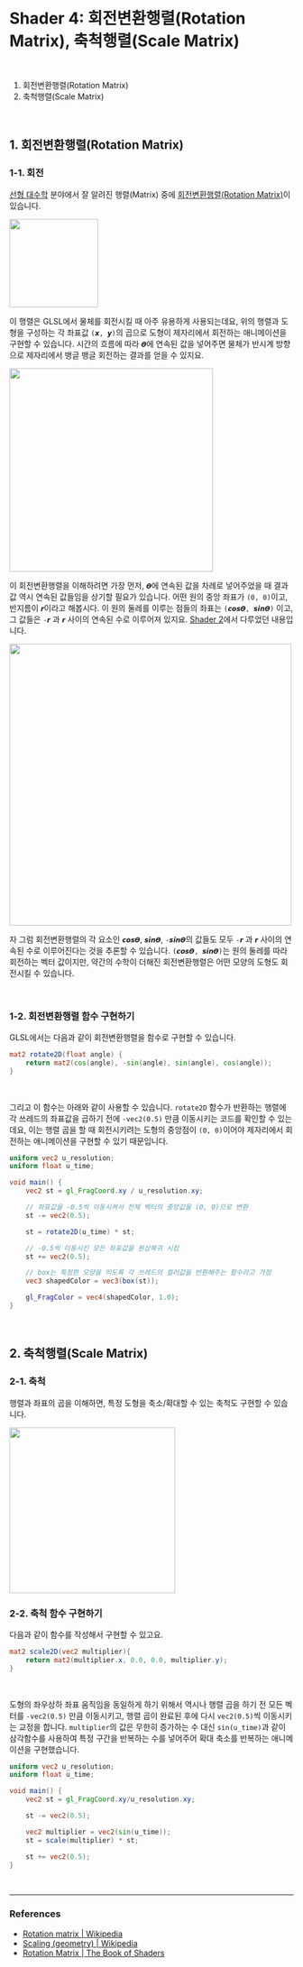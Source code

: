 # Shader 4: 회전변환행렬(Rotation Matrix), 축척행렬(Scale Matrix)

<br>

1. 회전변환행렬(Rotation Matrix)
2. 축척행렬(Scale Matrix)

<br>

## 1. 회전변환행렬(Rotation Matrix)

### 1-1. 회전

[선형 대수학](https://ko.wikipedia.org/wiki/%EC%84%A0%ED%98%95%EB%8C%80%EC%88%98%ED%95%99) 분야에서 잘 알려진 행렬(Matrix) 중에 [회전변환행렬(Rotation Matrix)](https://ko.wikipedia.org/wiki/%ED%9A%8C%EC%A0%84%EB%B3%80%ED%99%98%ED%96%89%EB%A0%AC)이 있습니다.

<img src="https://wikimedia.org/api/rest_v1/media/math/render/svg/d4a02e6b5990244f4427309f6732239b9633d62d" width="157" />

<br>

이 행렬은 GLSL에서 물체를 회전시킬 때 아주 유용하게 사용되는데요, 위의 행렬과 도형을 구성하는 각 좌표값 `(𝙭, 𝙮)`의 곱으로 도형이 제자리에서 회전하는 애니메이션을 구현할 수 있습니다. 시간의 흐름에 따라 `𝜭`에 연속된 값을 넣어주면 물체가 반시계 방향으로 제자리에서 뱅글 뱅글 회전하는 결과를 얻을 수 있지요.

<img src="https://wikimedia.org/api/rest_v1/media/math/render/svg/e02da33f45679713d15de997449a76df48efb282" width="361" />

<br>

이 회전변환행렬을 이해하려면 가장 먼저, `𝜭`에 연속된 값을 차례로 넣어주었을 때 결과값 역시 연속된 값들임을 상기할 필요가 있습니다. 어떤 원의 중앙 좌표가 `(0, 0)`이고, 반지름이 `𝙧`이라고 해봅시다. 이 원의 둘레를 이루는 점들의 좌표는 `(𝙘𝙤𝙨𝜭, 𝙨𝙞𝙣𝜭)` 이고, 그 값들은 `-𝙧` 과 `𝙧` 사이의 연속된 수로 이루어져 있지요. [Shader 2](./shader2.md)에서 다루었던 내용입니다.

<img src="https://thebookofshaders.com/05/sincos.gif" width="500" />

<br>

자 그럼 회전변환행렬의 각 요소인 `𝙘𝙤𝙨𝜭`, `𝙨𝙞𝙣𝜭`, `-𝙨𝙞𝙣𝜭`의 값들도 모두 `-𝙧` 과 `𝙧` 사이의 연속된 수로 이루어진다는 것을 추론할 수 있습니다. `(𝙘𝙤𝙨𝜭, 𝙨𝙞𝙣𝜭)`는 원의 둘레를 따라 회전하는 벡터 값이지만, 약간의 수학이 더해진 회전변환행렬은 어떤 모양의 도형도 회전시킬 수 있습니다.

<br>

### 1-2. 회전변환행렬 함수 구현하기

GLSL에서는 다음과 같이 회전변환행렬을 함수로 구현할 수 있습니다.

```glsl
mat2 rotate2D(float angle) {
    return mat2(cos(angle), -sin(angle), sin(angle), cos(angle));
}
```

<br>

그리고 이 함수는 아래와 같이 사용할 수 있습니다. `rotate2D` 함수가 반환하는 행렬에 각 쓰레드의 좌표값을 곱하기 전에 `-vec2(0.5)` 만큼 이동시키는 코드를 확인할 수 있는데요, 이는 행렬 곱을 할 때 회전시키려는 도형의 중앙점이 `(0, 0)`이어야 제자리에서 회전하는 애니메이션을 구현할 수 있기 때문입니다.

```glsl
uniform vec2 u_resolution;
uniform float u_time;

void main() {
    vec2 st = gl_FragCoord.xy / u_resolution.xy;

    // 좌표값을 -0.5씩 이동시켜서 전체 벡터의 중앙값을 (0, 0)으로 변환
    st -= vec2(0.5);

    st = rotate2D(u_time) * st;

    // -0.5씩 이동시킨 모든 좌표값을 원상복귀 시킴
    st += vec2(0.5);

    // box는 특정한 모양을 띄도록 각 쓰레드의 컬러값을 반환해주는 함수라고 가정
    vec3 shapedColor = vec3(box(st));

    gl_FragColor = vec4(shapedColor, 1.0);
}
```

<br>

## 2. 축척행렬(Scale Matrix)

### 2-1. 축척

행렬과 좌표의 곱을 이해하면, 특정 도형을 축소/확대할 수 있는 축척도 구현할 수 있습니다.

<img src="https://wikimedia.org/api/rest_v1/media/math/render/svg/f8b981072c2d00c1ce373cd483c00fd6d927f668" width="294" />

<br>

### 2-2. 축척 함수 구현하기

다음과 같이 함수를 작성해서 구현할 수 있고요.

```glsl
mat2 scale2D(vec2 multiplier){
    return mat2(multiplier.x, 0.0, 0.0, multiplier.y);
}
```

<br>

도형의 좌우상하 좌표 움직임을 동일하게 하기 위해서 역시나 행렬 곱을 하기 전 모든 벡터를 `-vec2(0.5)` 만큼 이동시키고, 행렬 곱이 완료된 후에 다시 `vec2(0.5)`씩 이동시키는 교정을 합니다. `multiplier`의 값은 무한히 증가하는 수 대신 `sin(u_time)`과 같이 삼각함수를 사용하여 특정 구간을 반복하는 수를 넣어주어 확대 축소를 반복하는 애니메이션을 구현했습니다.

```glsl
uniform vec2 u_resolution;
uniform float u_time;

void main() {
    vec2 st = gl_FragCoord.xy/u_resolution.xy;

    st -= vec2(0.5);

    vec2 multiplier = vec2(sin(u_time));
    st = scale(multiplier) * st;

    st += vec2(0.5);
}
```

<br>

---

### References

- [Rotation matrix | Wikipedia](https://en.wikipedia.org/wiki/Rotation_matrix)
- [Scaling (geometry) | Wikipedia](https://en.wikipedia.org/wiki/Scaling_(geometry))
- [Rotation Matrix | The Book of Shaders](https://thebookofshaders.com/08/)
